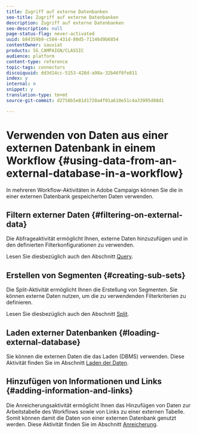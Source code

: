 ```yaml
---
title: Zugriff auf externe Datenbanken
seo-title: Zugriff auf externe Datenbanken
description: Zugriff auf externe Datenbanken
seo-description: null
page-status-flag: never-activated
uuid: b84359b9-c584-431d-80d5-71146d9b6854
contentOwner: sauviat
products: SG_CAMPAIGN/CLASSIC
audience: platform
content-type: reference
topic-tags: connectors
discoiquuid: dd3d14cc-5153-428d-a98a-32b46f0fe811
index: y
internal: n
snippet: y
translation-type: tm+mt
source-git-commit: d2758b5e81d1720a4f01a610e51c4a33995d88d1

---
```



# Verwenden von Daten aus einer externen Datenbank in einem Workflow {#using-data-from-an-external-database-in-a-workflow}

In mehreren Workflow-Aktivitäten in Adobe Campaign können Sie die in einer externen Datenbank gespeicherten Daten verwenden.

## Filtern externer Daten {#filtering-on-external-data}

Die Abfrageaktivität ermöglicht Ihnen, externe Daten hinzuzufügen und in den definierten Filterkonfigurationen zu verwenden.

Lesen Sie diesbezüglich auch den Abschnitt [Query](../../workflow/using/targeting-data.md#selecting-data).

## Erstellen von Segmenten {#creating-sub-sets}

Die Split-Aktivität ermöglicht Ihnen die Erstellung von Segmenten. Sie können externe Daten nutzen, um die zu verwendenden Filterkriterien zu definieren.

Lesen Sie diesbezüglich auch den Abschnitt [Split](../../workflow/using/split.md).

## Laden externer Datenbanken {#loading-external-database}

Sie können die externen Daten die das Laden (DBMS) verwenden. Diese Aktivität finden Sie im Abschnitt [Laden der Daten](../../workflow/using/data-loading--rdbms-.md).

## Hinzufügen von Informationen und Links {#adding-information-and-links}

Die Anreicherungsaktivität ermöglicht Ihnen das Hinzufügen von Daten zur Arbeitstabelle des Workflows sowie von Links zu einer externen Tabelle. Somit können damit die Daten von einer externen Datenbank genutzt werden. Diese Aktivität finden Sie im Abschnitt [Anreicherung](../../workflow/using/enrichment.md).
